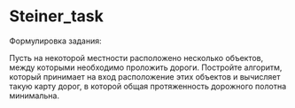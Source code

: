 # Steiner_task

Формулировка задания:

Пусть на некоторой местности расположено несколько объектов, между
которыми необходимо проложить дороги. Постройте алгоритм, который
принимает на вход расположение этих объектов и вычисляет такую карту
дорог, в которой общая протяженность дорожного полотна минимальна.
